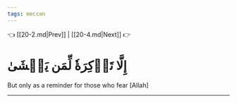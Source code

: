 ```yaml
---
tags: meccan
---
```


👈 [[20-2.md|Prev]] | [[20-4.md|Next]] 👉

# إِلَّا تَذۡكِرَةٗ لِّمَن يَخۡشَىٰ

But only as a reminder for those who fear [Allah]

---

